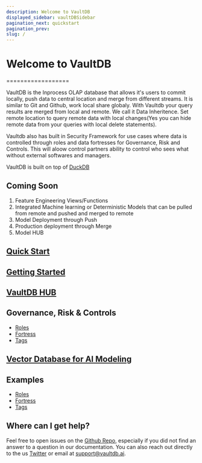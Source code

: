 ```yaml
---
description: Welcome to VaultDB
displayed_sidebar: vaultDBSidebar
pagination_next: quickstart
pagination_prev:
slug: /
---
```


# Welcome to VaultDB

==================

VaultDB is the Inprocess OLAP database that allows it's users to commit locally, push data to central location and merge from different streams. It is similar to Git and Github, work local share globaly. With Vaultdb your query results are merged from local and remote. We call it Data Inheritence. Set remote location to query remote data with local changes(Yes you can hide remote data from your queries with local delete statements).

Vaultdb also has built in Security Framework for use cases where data is controlled through roles and data fortresses for Governance, Risk and Controls. This will aloow control partners ability to control who sees what without external softwares and managers.

VaultDB is built on top of [DuckDB](https://duckdb.org)

## Coming Soon

1) Feature Engineering Views/Functions
2) Integrated Machine learning or Deterministic Models that can be pulled from remote and pushed and merged to remote
3) Model Deployment through Push
4) Production deployment through Merge
5) Model HUB

<div className="tocList">

## [Quick Start](quickstart)

## [Getting Started](getting-started/gettingstarted)

## [VaultDB HUB](hub/datahub)

## Governance, Risk & Controls

- [Roles](examples/roles)
- [Fortress](examples/fortress)
- [Tags](examples/tags)

## [Vector Database for AI Modeling](vectordb/vectordatabase)

## Examples

- [Roles](examples/roles)
- [Fortress](examples/fortress)
- [Tags](examples/tags)

## Where can I get help?

Feel free to open issues on the [Github Repo](https://github.com/vaultdbai), especially if
you did not find an answer to a question in our documentation. You can also reach out directly to the us [Twitter](https://twitter.com/vaultdbai) or email at <support@vaultdb.ai>.

</div>
